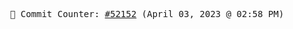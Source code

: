 <p align="center">
    <samp>
        📮 Commit Counter: <a href="https://github.com/Javascript-void0/Javascript-void0/commits/main">#52152</a> (April 03, 2023 @ 02:58 PM)
    </samp>
</p>